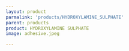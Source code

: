 ```yaml
---
layout: product
parmalink: 'products/HYDROXYLAMINE_SULPHATE'
parent: products
product: HYDROXYLAMINE SULPHATE 
image: adhesive.jpeg

---
```

